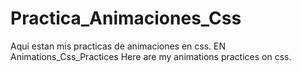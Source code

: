 # Practica_Animaciones_Css
Aqui estan mis practicas de animaciones en css.
EN
  Animations_Css_Practices
Here are my animations practices on css.
